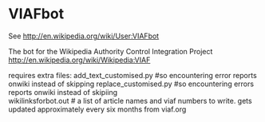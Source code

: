 VIAFbot
=======
See http://en.wikipedia.org/wiki/User:VIAFbot

The bot for the Wikipedia Authority Control Integration Project http://en.wikipedia.org/wiki/Wikipedia:VIAF

requires extra files:
add_text_customised.py	 #so encountering error reports onwiki instead of skipping
replace_customised.py #so encountering errors reports onwiki instead of skipiing  
wikilinksforbot.out # a list of article names and viaf numbers to write. gets updated approximately every six months from viaf.org
